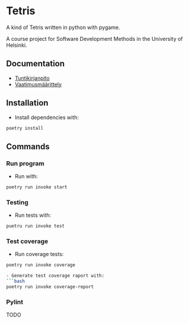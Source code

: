 # Tetris

A kind of Tetris written in python with pygame. 

A course project for Software Development Methods in the University of Helsinki. 


## Documentation
- [Tuntikirjanpito](https://github.com/jerenuora/ot_harjoitustyo/blob/master/dokumentaatio/tuntikirjapinto.md)
- [Vaatimusmäärittely](https://github.com/jerenuora/ot_harjoitustyo/blob/master/dokumentaatio/Vaatimusmäärittely.md)

## Installation
- Install dependencies with:
```bash
poetry install
```

## Commands
### Run program 
- Run with:
```bash
poetry run invoke start
```

### Testing 
- Run tests with:
```bash 
puetru run invoke test
```

### Test coverage
- Run coverage tests:
```bash 
poetry run invoke coverage

- Generate test coverage raport with:
```bash
poetry run invoke coverage-report
```

### Pylint
TODO
